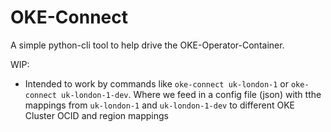 # OKE-Connect

A simple python-cli tool to help drive the OKE-Operator-Container.

WIP:
- Intended to work by commands like `oke-connect uk-london-1` or `oke-connect uk-london-1-dev`. Where we feed in a config file (json) with tthe mappings from `uk-london-1` and `uk-london-1-dev` to different OKE Cluster OCID and region mappings

